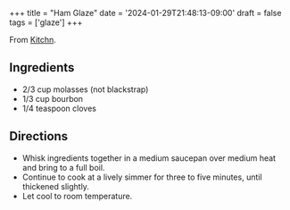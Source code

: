 +++
title = "Ham Glaze"
date = '2024-01-29T21:48:13-09:00'
draft = false
tags = ['glaze']
+++

From [Kitchn](https://www.thekitchn.com/five-3-ingredient-glazes-for-a-whole-ham-tips-from-the-kitchn-217372).

## Ingredients
* 2/3 cup molasses (not blackstrap)
* 1/3 cup bourbon
* 1/4 teaspoon cloves

## Directions
* Whisk ingredients together in a medium saucepan over medium heat and bring to a full boil.
* Continue to cook at a lively simmer for three to five minutes, until thickened slightly.
* Let cool to room temperature.

